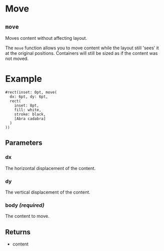 # Move

## `move`

Moves content without affecting layout.

The `move` function allows you to move content while the layout still 'sees'
it at the original positions. Containers will still be sized as if the
content was not moved.

# Example
```example
#rect(inset: 0pt, move(
  dx: 6pt, dy: 6pt,
  rect(
    inset: 8pt,
    fill: white,
    stroke: black,
    [Abra cadabra]
  )
))
```

## Parameters

### dx 

The horizontal displacement of the content.

### dy 

The vertical displacement of the content.

### body *(required)*

The content to move.

## Returns

- content

